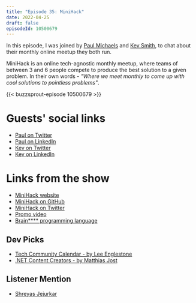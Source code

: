 ```yaml
---
title: "Episode 35: MiniHack"
date: 2022-04-25
draft: false
episodeId: 10500679
---
```


In this episode, I was joined by [Paul Michaels](https://twitter.com/paul_michaels) and [Kev Smith](https://twitter.com/kev_bite), to chat about their monthly online meetup they both run.

MiniHack is an online tech-agnostic monthly meetup, where teams of between 3 and 6 people compete to produce the best solution to a given problem. In their own words - _"Where we meet monthly to come up with cool solutions to pointless problems"_.

{{< buzzsprout-episode 10500679 >}}

# Guests' social links

* [Paul on Twitter](https://twitter.com/paul_michaels)
* [Paul on LinkedIn](https://www.linkedin.com/in/pcmichaels/)
* [Kev on Twitter](https://twitter.com/kev_bite)
* [Kev on LinkedIn](https://www.linkedin.com/in/kevbite/)

# Links from the show

* [MiniHack website](https://onlineminihack.github.io/)
* [MiniHack on GitHub](https://github.com/OnlineMiniHack/minihack)
* [MiniHack on Twitter](https://twitter.com/OnlineMiniHack)
* [Promo video](https://www.linkedin.com/feed/update/urn:li:activity:6917536300682067968/)
* [Brain**** programming language](https://en.wikipedia.org/wiki/Brainfuck)

## Dev Picks

* [Tech Community Calendar - by Lee Englestone](https://www.techcommunitycalendar.com/)
* [.NET Content Creators - by Matthias Jost](https://github.com/matthiasjost/dotnet-content-creators)

## Listener Mention

* [Shreyas Jejurkar](https://twitter.com/ShreyasJejurkar/status/1511997549594353664)
